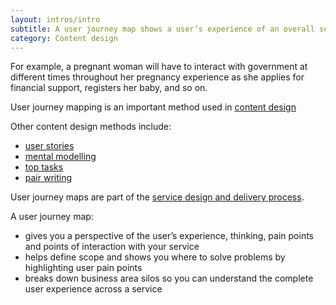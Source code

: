 ```yaml
---
layout: intros/intro
subtitle: A user journey map shows a user’s experience of an overall service. 
category: Content design
---
```

For example, a pregnant woman will have to interact with government at different times throughout her pregnancy experience as she applies for financial support, registers her baby, and so on.

User journey mapping is an important method used in [content design](/content-strategy/creating-user-centred-content/content-design/)

Other content design methods include:
- [user stories](/content-strategy/creating-user-centred-content/content-design/user-stories/)
- [mental modelling](/content-strategy/creating-user-centred-content/content-design/mental-modelling/)
- [top tasks](/content-strategy/creating-user-centred-content/content-design/top-tasks/)
- [pair writing](/content-strategy/creating-user-centred-content/content-design/pair-writing)

User journey maps are part of the [service design and delivery process](/service-design-delivery-process/).

A user journey map:
- gives you a perspective of the user’s experience, thinking, pain points and points of interaction with your service
- helps define scope and shows you where to solve problems by highlighting user pain points
- breaks down business area silos so you can understand the complete user experience across a service
